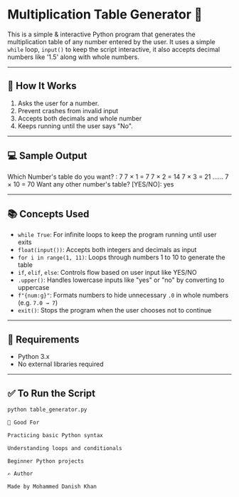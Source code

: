 # Multiplication Table Generator 🧮

This is a simple & interactive Python program that generates the multiplication table of any number entered by the user. It uses a simple `while` loop, `input()` to keep the script interactive, it also accepts decimal numbers like '1.5' along with whole numbers.

---

## 🚀 How It Works

1. Asks the user for a number.
2. Prevent crashes from invalid input
3. Accepts both decimals and whole number
4. Keeps running until the user says "No".

---

## 💻 Sample Output

Which Number's table do you want? :  7
7 × 1 = 7
7 × 2 = 14
7 × 3 = 21
......
7 × 10 = 70
Want any other number's table? [YES/NO]: yes

---

## 📚 Concepts Used

- `while True`: For infinite loops to keep the program running until user exits
- `float(input())`: Accepts both integers and decimals as input
- `for i in range(1, 11)`: Loops through numbers 1 to 10 to generate the table
- `if`, `elif`, `else`: Controls flow based on user input like YES/NO
- `.upper()`: Handles lowercase inputs like "yes" or "no" by converting to uppercase
- `f"{num:g}"`: Formats numbers to hide unnecessary `.0` in whole numbers (e.g. `7.0 → 7`)
- `exit()`: Stops the program when the user chooses not to continue

---

## 📌 Requirements

- Python 3.x
- No external libraries required

---

## ✅ To Run the Script

```bash
python table_generator.py

🧠 Good For

Practicing basic Python syntax

Understanding loops and conditionals

Beginner Python projects

✍️ Author

Made by Mohammed Danish Khan
